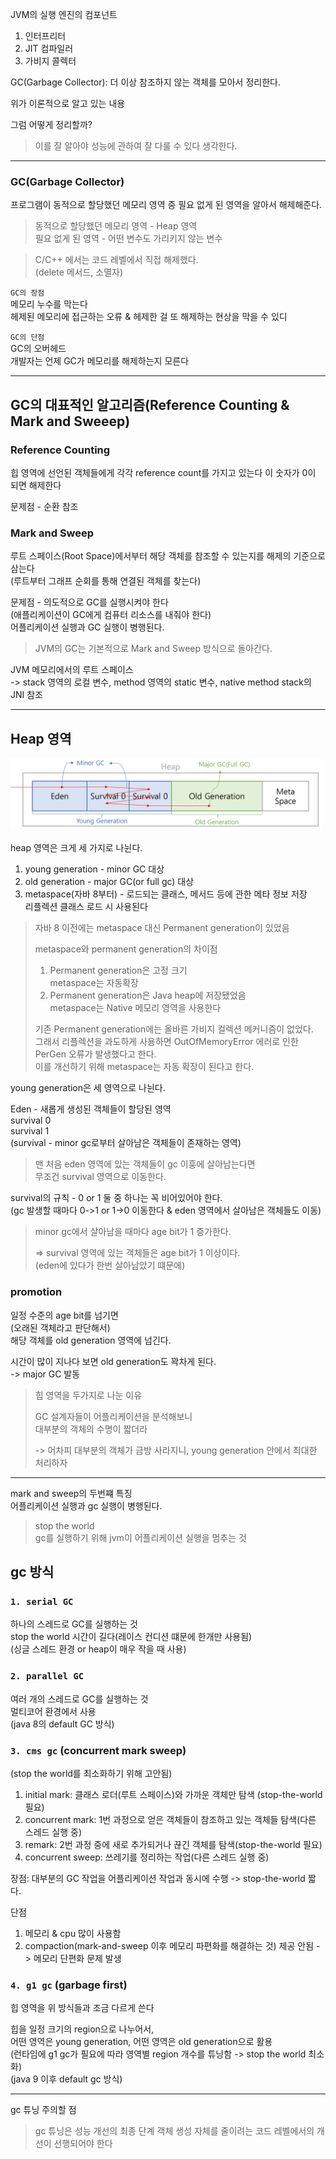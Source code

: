 JVM의 실행 엔진의 컴포넌트

1. 인터프리터
2. JIT 컴파일러
3. 가비지 콜렉터

GC(Garbage Collector): 더 이상 참조하지 않는 객체를 모아서 정리한다.

위가 이론적으로 알고 있는 내용

그럼 어떻게 정리할까?

> 이를 잘 알아야 성능에 관하여 잘 다룰 수 있다 생각한다.

---

### GC(Garbage Collector)

프로그램이 동적으로 할당했던 메모리 영역 중 필요 없게 된 영역을 알아서 해제해준다.

> 동적으로 할당했던 메모리 영역 - Heap 영역  
> 필요 없게 된 영역 - 어떤 변수도 가리키지 않는 변수

> C/C++ 에서는 코드 레벨에서 직접 해제했다.  
> (delete 메서드, 소멸자)

`GC의 장점`  
메모리 누수를 막는다  
헤제된 메모리에 접근하는 오류 & 헤제한 걸 또 해제하는 현상을 막을 수 있디

`GC의 단점`  
GC의 오버헤드  
개발자는 언제 GC가 메모리를 해제하는지 모른다

---

## GC의 대표적인 알고리즘(Reference Counting & Mark and Sweeep)

### Reference Counting

힙 영역에 선언된 객체들에게 각각 reference count를 가지고 있는다
이 숫자가 0이 되면 해제한다

문제점 - 순환 참조

### Mark and Sweep

루트 스페이스(Root Space)에서부터 해당 객체를 참조할 수 있는지를 해제의 기준으로 삼는다  
(루트부터 그래프 순회를 통해 연결된 객체를 찾는다)

문제점 - 의도적으로 GC를 실행시켜야 한다  
(애플리케이션이 GC에게 컴퓨터 리소스를 내줘야 한다)  
어플리케이션 실행과 GC 실행이 병행된다.

> JVM의 GC는 기본적으로 Mark and Sweep 방식으로 돌아간다.

JVM 메모리에서의 루트 스페이스  
-> stack 영역의 로컬 변수, method 영역의 static 변수, native method stack의 JNI 참조

---

## Heap 영역

<img src="../img/GC_1.png" width="500">

heap 영역은 크게 세 가지로 나뉜다.

1. young generation - minor GC 대상  
2. old generation - major GC(or full gc) 대상  
3. metaspace(자바 8부터) - 로드되는 클래스, 메서드 등에 관한 메타 정보 저장  
   리플렉션 클래스 로드 시 사용된다

> 자바 8 이전에는 metaspace 대신 Permanent generation이 있었음
> 
> metaspace와 permanent generation의 차이점
> 1. Permanent generation은 고정 크기  
>    metaspace는 자동확장
> 2. Permanent generation은 Java heap에 저장됐었음  
>    metaspace는 Native 메모리 영역을 사용한다
> 
> 기존 Permanent generation에는 올바른 가비지 컬렉션 메커니즘이 없었다.  
> 그래서 리플렉션을 과도하게 사용하면 OutOfMemoryError 에러로 인한 PerGen 오류가 발생했다고 한다.  
> 이를 개선하기 위해 metaspace는 자동 확장이 된다고 한다.

young generation은 세 영역으로 나뉜다.

Eden - 새롭게 생성된 객체들이 할당된 영역  
survival 0  
survival 1  
(survival - minor gc로부터 살아남은 객체들이 존재하는 영역)

> 맨 처음 eden 영역에 있는 객체들이 gc 이훙에 살아남는다면  
> 무조건 survival 영역으로 이동한다.

survival의 규칙 - 0 or 1 둘 중 하나는 꼭 비어있어야 한다.  
(gc 발생할 때마다 0->1 or 1->0 이동한다 & eden 영역에서 살아남은 객체들도 이동)

> minor gc에서 살아남을 때마다 age bit가 1 증가한다.
> 
> => survival 영역에 있는 객체들은 age bit가 1 이상이다.  
> (eden에 있다가 한번 살아남았기 떄문에)

### promotion

일정 수준의 age bit를 넘기면  
(오래된 객체라고 판단해서)  
해당 객체를 old generation 영역에 넘긴다.

시간이 많이 지나다 보면 old generation도 꽉차게 된다.  
-> major GC 발동

> 힙 영역을 두가지로 나눈 이유
> 
> GC 설계자들이 어플리케이션을 분석해보니  
> 대부분의 객체의 수명이 짧더라
> 
> -> 어차피 대부분의 객체가 금방 사라지니, young generation 안에서 최대한 처리하자

---

mark and sweep의 두번쨰 특징  
어플리케이션 실행과 gc 실행이 병행된다.

> stop the world  
> gc를 실행하기 위해 jvm이 어플리케이션 실행을 멈추는 것

## gc 방식

### `1. serial GC`

하나의 스레드로 GC를 실행하는 것  
stop the world 시간이 길다(레이스 컨디션 떄문에 한개만 사용됨)  
(싱글 스레드 환경 or heap이 매우 작을 때 사용)

### `2. parallel GC`

여러 개의 스레드로 GC를 실행하는 것  
멀티코어 환경에서 사용  
(java 8의 default GC 방식)


### `3. cms gc` (concurrent mark sweep)
(stop the world를 최소화하기 위해 고안됨)

1. initial mark: 클래스 로더(루트 스페이스)와 가까운 객체만 탐색 (stop-the-world 필요)
2. concurrent mark: 1번 과정으로 얻은 객체들이 참조하고 있는 객체들 탐색(다른 스레드 실행 중)
3. remark: 2번 과정 중에 새로 추가되거나 끊긴 객체를 탐색(stop-the-world 필요)
4. concurrent sweep: 쓰레기를 정리하는 작업(다른 스레드 실행 중)

장점: 대부분의 GC 작업을 어플리케이션 작업과 동시에 수행 -> stop-the-world 짧다.

단점 
1. 메모리 & cpu 많이 사용함
2. compaction(mark-and-sweep 이후 메모리 파편화를 해결하는 것) 제공 안됨 -> 메모리 단편화 문제 발생

### `4. g1 gc` (garbage first)

힙 영역을 위 방식들과 조금 다르게 쓴다

힙을 일정 크기의 region으로 나누어서,  
어떤 영역은 young generation, 어떤 영역은 old generation으로 활용  
(런타임에 g1 gc가 필요에 따라 영역별 region 개수를 튜닝함 -> stop the world 최소화)  
(java 9 이후 default gc 방식)

---

gc 튜닝 주의할 점

> gc 튜닝은 성능 개선의 최종 단계
> 객체 생성 자체를 줄이려는 코드 레벨에서의 개선이 선행되어야 한다